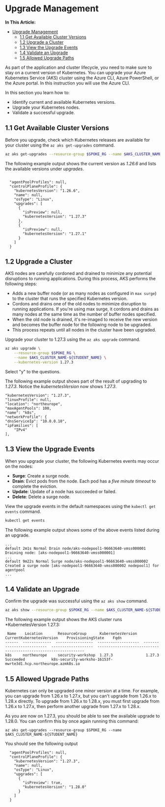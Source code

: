 # Upgrade Management

**In This Article:**

- [Upgrade Management](#upgrade-management)
  - [1.1 Get Available Cluster Versions](#11-get-available-cluster-versions)
  - [1.2 Upgrade a Cluster](#12-upgrade-a-cluster)
  - [1.3 View the Upgrade Events](#13-view-the-upgrade-events)
  - [1.4 Validate an Upgrade](#14-validate-an-upgrade)
  - [1.5 Allowed Upgrade Paths](#15-allowed-upgrade-paths)


As part of the application and cluster lifecycle, you need to make sure to stay on a current version of Kubernetes. You can upgrade your Azure Kubernetes Service (AKS) cluster using the Azure CLI, Azure PowerShell, or the Azure portal. In this instruction you will use the Azure CLI.

In this section you learn how to:

* Identify current and available Kubernetes versions.
* Upgrade your Kubernetes nodes.
* Validate a successful upgrade.


## 1.1 Get Available Cluster Versions

Before you upgrade, check which Kubernetes releases are available for your cluster using the ````az aks get-upgrades```` command.

````bash
az aks get-upgrades --resource-group $SPOKE_RG --name $AKS_CLUSTER_NAME-${STUDENT_NAME}
````

The following example output shows the current version as *1.26.6* and lists the available versions under *upgrades*.

````output

  "agentPoolProfiles": null,
  "controlPlaneProfile": {
    "kubernetesVersion": "1.26.6",
    "name": null,
    "osType": "Linux",
    "upgrades": [
      {
        "isPreview": null,
        "kubernetesVersion": "1.27.3"
      },
      {
        "isPreview": null,
        "kubernetesVersion": "1.27.1"
      }
    ]
  }
````


## 1.2 Upgrade a Cluster

AKS nodes are carefully cordoned and drained to minimize any potential disruptions to running applications. During this process, AKS performs the following steps:

* Adds a new buffer node (or as many nodes as configured in ````max surge````) to the cluster that runs the specified Kubernetes version.
* Cordons and drains one of the old nodes to minimize disruption to running applications. If you're using max surge, it cordons and drains as many nodes at the same time as the number of buffer nodes specified.
* When the old node is drained, it's re-imaged to receive the new version and becomes the buffer node for the following node to be upgraded.
* This process repeats until all nodes in the cluster have been upgraded.


Upgrade your cluster to 1.27.3 using the ````az aks upgrade```` command.

````bash
az aks upgrade \
    --resource-group $SPOKE_RG \
    --name $AKS_CLUSTER_NAME-${STUDENT_NAME} \
    --kubernetes-version 1.27.3
````

Select "y" to the questions.


The following example output shows part of the result of upgrading to *1.27.3*. Notice the *kubernetesVersion* now shows *1.27.3*. 

````
"kubernetesVersion": "1.27.3",
"linuxProfile": null,
"location": "northeurope",
"maxAgentPools": 100,
"name": "k8s",
"networkProfile": {
"dnsServiceIp": "10.0.0.10",
"ipFamilies": [
    "IPv4"
],
````


## 1.3 View the Upgrade Events

When you upgrade your cluster, the following Kubernetes events may occur on the nodes:
 * **Surge**: Create a surge node.
 * **Drain**: Evict pods from the node. Each pod has a *five minute timeout* to complete the eviction.
 * **Update**: Update of a node has succeeded or failed.
 * **Delete**: Delete a surge node.

View the upgrade events in the default namespaces using the `kubectl get events` command.

````bash
kubectl get events 
````

The following example output shows some of the above events listed during an upgrade.

````output
...
default 2m1s Normal Drain node/aks-nodepool1-96663640-vmss000001 Draining node: [aks-nodepool1-96663640-vmss000001]
...
default 9m22s Normal Surge node/aks-nodepool1-96663640-vmss000002 Created a surge node [aks-nodepool1-96663640-vmss000002 nodepool1] for agentpool 
...
````



## 1.4 Validate an Upgrade

Confirm the upgrade was successful using the ````az aks show```` command.

````bash
az aks show --resource-group $SPOKE_RG --name $AKS_CLUSTER_NAME-${STUDENT_NAME} --output table
````

The following example output shows the AKS cluster runs *KubernetesVersion 1.27.3:

````output
 Name    Location       ResourceGroup      KubernetesVersion    CurrentKubernetesVersion    ProvisioningState    Fqdn
------  -------------  -----------------  -------------------  --------------------------  -------------------  ----------------------------------------------------------------
k8s     northeurope     security-workshop  1.27.3               1.27.3                      Succeeded            k8s-security-worksho-16153f-mwrte3d1.hcp.northeurope.azmk8s.io
````

## 1.5 Allowed Upgrade Paths
Kubernetes can only be upgraded one minor version at a time. For example, you can upgrade from 1.26.x to 1.27.x, but you can't upgrade from 1.26.x to 1.28.x directly. To upgrade from 1.26.x to 1.28.x, you must first upgrade from 1.26.x to 1.27.x, then perform another upgrade from 1.27.x to 1.28.x.

As you are now on 1.27.3, you should be able to see the available upgrade to 1.28.0. You can confirm this by once again running this command:

````
az aks get-upgrades --resource-group $SPOKE_RG --name $AKS_CLUSTER_NAME-${STUDENT_NAME}
````

You should see the following output

````
  "agentPoolProfiles": null,
  "controlPlaneProfile": {
    "kubernetesVersion": "1.27.3",
    "name": null,
    "osType": "Linux",
    "upgrades": [
      {
        "isPreview": true,
        "kubernetesVersion": "1.28.0"
      }
    ]
  }
````